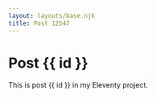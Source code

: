 ```yaml
---
layout: layouts/base.njk
title: Post 12547
---
```


# Post {{ id }}

This is post {{ id }} in my Eleventy project.

